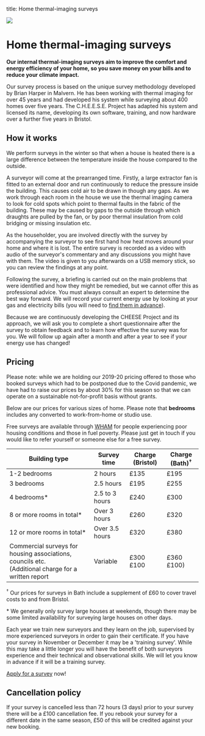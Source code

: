 title: Home thermal-imaging surveys

<div class="float-right">
  <a data-lightbox="bay-window" href="{{url_for('.assets', filename='images/thermal13.jpg')}}"
     data-title="Thermal image of a bay window.">
    <img src="{{'images/thermal13.jpg'|thumbnail('250x250')}}">
  </a>
</div>

# Home thermal-imaging surveys

**Our internal thermal-imaging surveys aim to improve the comfort and energy
efficiency of your home, so you save money on your bills and to reduce your
climate impact.**

Our survey process is based on the unique survey methodology developed
by Brian Harper in Malvern. He has been working with thermal imaging for over
45 years and had developed his system while surveying about 400 homes over five
years. The C.H.E.E.S.E. Project has adapted his system and licensed its name,
developing its own software, training, and now hardware over a further five
years in Bristol.

<!--The method involves heating the house to 10 degrees above ambient
temperature, reducing the indoor pressure and locating incoming cold draughts,
inadequate insulation, poor construction, etc.

The householder observes the survey and is informed of any energy-loss
problems as they are revealed. The survey is also filmed, capturing the
live thermal images and commentary from the surveyor, to provide to the
householder for future reference.-->

<!--<div class="alert alert-warning">
<strong>Please note: our pricing is under review. See the <a href="#pricing">pricing</a> section for details.</strong>
</div>-->

## How it works

We perform surveys in the winter so that when a house is heated there is a
large difference between the temperature inside the house compared to the
outside.

A surveyor will come at the prearranged time. Firstly, a large extractor
fan is fitted to an external door and run continuously to reduce the pressure
inside the building. This causes cold air to be drawn in though any gaps. As we
work through each room in the house we use the thermal imaging camera to look
for cold spots which point to thermal faults in the fabric of the building.
These may be caused by gaps to the outside through which draughts are pulled by
the fan, or by poor thermal insulation from cold bridging or missing insulation
etc.

As the householder, you are involved directly with the survey by accompanying
the surveyor to see first hand how heat moves around your home and where it is
lost.  The entire survey is recorded as a video with audio of the surveyor's
commentary and any discussions you might have with them. The video is given to
you afterwards on a USB memory stick, so you can review the findings at any
point.

Following the survey, a briefing is carried out on the main problems that were
identified and how they might be remedied, but we cannot offer this as
professional advice. You must always consult an expert to determine the best
way forward. We will record your current energy use by looking at your gas and
electricity bills (you will need to [find them in
advance](/pre-survey-guide#preparation)). 

Because we are continuously developing the CHEESE Project and its approach, we
will ask you to complete a short questionnaire after the survey to obtain
feedback and to learn how effective the survey was for you. We will follow up
again after a month and after a year to see if your energy use has changed!

<a class="anchor" name="pricing"></a>
## Pricing

<!--We are sorry to say that we have not yet secured grant funding for our November
2019/20 season, as we have in previous seasons. So for next season, we are at
present unable to offer free surveys, and will have to increase our prices to
cover our costs. Costs have been subsidised by grants up until now.

The average true cost to us last season of each survey was £236.00. The average
cost of a thermal survey elsewhere is £453, and this is without the benefit of
pressure-reduction the delivery of a video, and the refinements of our
software-created images.

We will shortly present a new pricing structure which will keep surveys as
affordable as possible, whilst covering our own costs.

Our costs cover employment of a survey manager and the time of the surveyors
to carry out the surveys. It also covers the cost of travel, materials and (in
some cases) report writing. All strategic management, software and hardware
development, and website maintenance is carried out for free by a voluntary
board of directors.-->

<!--The overwhelming response that we get is that our surveys are fascinating
and exceptionally good value.-->

<!--
<div class="alert alert-info">
<h4 class="alert-heading">A note on our pricing</h4>

<p> The C.H.E.E.S.E. project is a not-for-profit volunteer-run organisation,
which allows us to provide surveys at very low cost. However, for the coming
2019-2020 season, we regret that we have had to raise our charges for surveys.
This is why:</p>

<p>
<ul>

<li>The project has, in previous years, benefited greatly from grants, but
unfortunately this season we have failed to receive any, despite six
applications up to August 2019.</li>

<li>The full cost of a survey to us in 2018-19 was £236.</li>

<li>The average cost of a thermal survey elsewhere is £453, but without the
benefits of pressure-reduction and our bespoke imaging software which we
believe to be key advantages of C.H.E.E.S.E. surveys.</li>

</ul>

</div>
-->

<div class="alert alert-primary">
Please note: while we are holding our 2019-20 pricing offered to those who
booked surveys which had to be postponed due to the Covid pandemic, we have had
to raise our prices by about 30% for this season so that we can operate on a
sustainable not-for-profit basis without grants.
</div>

Below are our prices for various sizes of home. Please note that **bedrooms**
includes any converted to work-from-home or studio use.

<!--We do offer **free surveys** to households on low incomes. We assess
eligibility for free surveys on a case-by-case basis. It will be useful for us
to know whether you are receiving benefits and whether you meet the [Minimum
Income Standard](http://www.lboro.ac.uk/research/crsp/mis/), which you can find
out using an [online calculator](http://www.minimumincome.org.uk/).-->

Free surveys are available through
[WHAM](https://www.cse.org.uk/projects/view/1337) for people experiencing poor
housing conditions and those in fuel poverty. Please just get in touch if you
would like to refer yourself or someone else for a free survey.

<!--[CHAS](http://www.chasbristol.co.uk/)-->

<table class="table">
  <thead>
    <tr>
      <th>Building type</th>
      <th>Survey time</th>
      <th>Charge (Bristol)</th>
      <th>Charge (Bath)<sup>&dagger;</sup></th>
    </tr>
  </thead>
  <tbody>
    <tr>
      <td>1-2 bedrooms</td>
      <td>2 hours</td>
      <td>&pound;135</td>
      <td>&pound;195</td>
    </tr>
    <tr>
      <td>3 bedrooms</td>
      <td>2.5 hours</td>
      <td>&pound;195</td>
      <td>&pound;255</td>
    </tr>
    <tr>
      <td>4 bedrooms*</td>
      <td>2.5 to 3 hours</td>
      <td>&pound;240</td>
      <td>&pound;300</td>
    </tr>
    <tr>
      <td>8 or more rooms in total*</td>
      <td>Over 3 hours</td>
      <td>&pound;260</td>
      <td>&pound;320</td>
    </tr>
    <tr>
      <td>12 or more rooms in total*</td>
      <td>Over 3.5 hours</td>
      <td>&pound;320</td>
      <td>&pound;380</td>
    </tr>
    <tr>
      <td>Commercial surveys for housing associations, councils etc.<br>
        (Additional charge for a written report</td>
      <td>Variable</td>
      <td>&pound;300<br>&pound;100</td>
      <td>&pound;360<br>&pound;100)</td>
    </tr>
  </tbody>
</table>

<sup>&dagger;</sup> Our prices for surveys in Bath include a supplement of £60 to cover travel
costs to and from Bristol.

\* We generally only survey large houses at weekends, though there may be some
limited availability for surveying large houses on other days.

Each year we train new surveyors and they learn on the job, supervised by more
experienced surveyors in order to gain their certificate. If you have your
survey in November or December it may be a 'training survey'. While this may
take a little longer you will have the benefit of both surveyors experience and
their technical and observational skills. We will let you know in advance if it
will be a training survey.

<div class="notice lead">
  <a href="/apply-for-a-survey">Apply for a survey</a> now!
</div>

<a class="anchor" name="cancellation"></a>
## Cancellation policy

If your survey is cancelled less than 72 hours (3 days) prior to your survey
there will be a £100 cancellation fee. If you rebook your survey for a
different date in the same season, £50 of this will be credited against your
new booking. 
